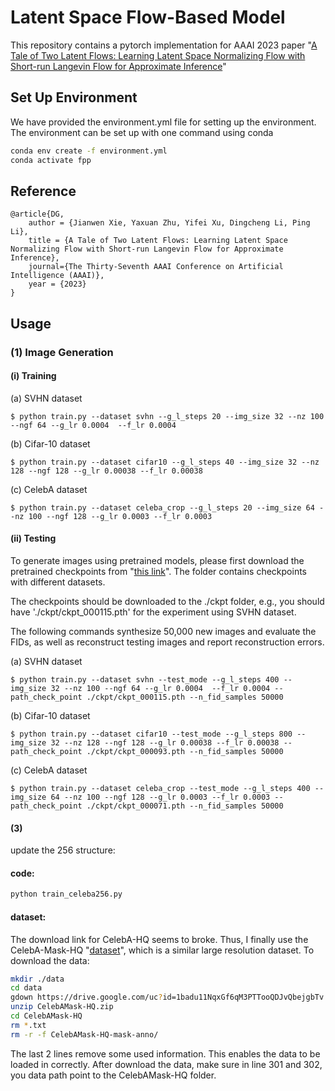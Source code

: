 # Latent Space Flow-Based Model

This repository contains a pytorch implementation for AAAI 2023 paper "[A Tale of Two Latent Flows: Learning Latent Space Normalizing Flow with Short-run Langevin Flow for Approximate Inference](https://arxiv.org/pdf/2301.09300.pdf)"

## Set Up Environment
We have provided the environment.yml file for setting up the environment. The environment can be set up with one command using conda

```bash
conda env create -f environment.yml
conda activate fpp
```

## Reference
    @article{DG,
        author = {Jianwen Xie, Yaxuan Zhu, Yifei Xu, Dingcheng Li, Ping Li},
        title = {A Tale of Two Latent Flows: Learning Latent Space Normalizing Flow with Short-run Langevin Flow for Approximate Inference},
        journal={The Thirty-Seventh AAAI Conference on Artificial Intelligence (AAAI)},
        year = {2023}
    }
    
    
## Usage

### (1) Image Generation

#### (i) Training

(a) SVHN dataset

    $ python train.py --dataset svhn --g_l_steps 20 --img_size 32 --nz 100 --ngf 64 --g_lr 0.0004  --f_lr 0.0004

    
(b) Cifar-10 dataset

    $ python train.py --dataset cifar10 --g_l_steps 40 --img_size 32 --nz 128 --ngf 128 --g_lr 0.00038 --f_lr 0.00038
    
(c) CelebA dataset

    $ python train.py --dataset celeba_crop --g_l_steps 20 --img_size 64 --nz 100 --ngf 128 --g_lr 0.0003 --f_lr 0.0003 
    

#### (ii) Testing


To generate images using pretrained models, please first download the pretrained checkpoints from "[this link](https://drive.google.com/drive/folders/14OtnJpIhiiH9UT3kCSLPllDyrV3iop7j?usp=share_link)". The folder contains checkpoints with different datasets. 

The checkpoints should be downloaded to the ./ckpt folder, e.g., you should have './ckpt/ckpt_000115.pth' for the experiment using SVHN dataset.

The following commands synthesize 50,000 new images and evaluate the FIDs, as well as reconstruct testing images and report reconstruction errors.    

(a) SVHN dataset

    $ python train.py --dataset svhn --test_mode --g_l_steps 400 --img_size 32 --nz 100 --ngf 64 --g_lr 0.0004  --f_lr 0.0004 --path_check_point ./ckpt/ckpt_000115.pth --n_fid_samples 50000

    
(b) Cifar-10 dataset

    $ python train.py --dataset cifar10 --test_mode --g_l_steps 800 --img_size 32 --nz 128 --ngf 128 --g_lr 0.00038 --f_lr 0.00038 --path_check_point ./ckpt/ckpt_000093.pth --n_fid_samples 50000
    
(c) CelebA dataset

    $ python train.py --dataset celeba_crop --test_mode --g_l_steps 400 --img_size 64 --nz 100 --ngf 128 --g_lr 0.0003 --f_lr 0.0003 --path_check_point ./ckpt/ckpt_000071.pth --n_fid_samples 50000
    

#### (3) 

update the 256 structure:

#### code: 
```bash
python train_celeba256.py
```

#### dataset:
The download link for CelebA-HQ seems to broke. Thus, I finally use the CelebA-Mask-HQ "[dataset](https://github.com/switchablenorms/CelebAMask-HQ)", which is a similar large resolution dataset.
To download the data:

```bash
mkdir ./data
cd data
gdown https://drive.google.com/uc?id=1badu11NqxGf6qM3PTTooQDJvQbejgbTv
unzip CelebAMask-HQ.zip 
cd CelebAMask-HQ
rm *.txt
rm -r -f CelebAMask-HQ-mask-anno/
```

The last 2 lines remove some used information. This enables the data to be loaded in correctly.
After download the data, make sure in line 301 and 302, you data path point to the CelebAMask-HQ folder.
